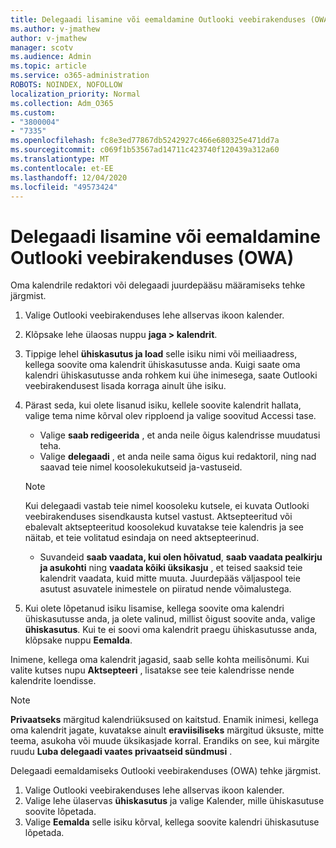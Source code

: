 ```yaml
---
title: Delegaadi lisamine või eemaldamine Outlooki veebirakenduses (OWA)
ms.author: v-jmathew
author: v-jmathew
manager: scotv
ms.audience: Admin
ms.topic: article
ms.service: o365-administration
ROBOTS: NOINDEX, NOFOLLOW
localization_priority: Normal
ms.collection: Adm_O365
ms.custom:
- "3800004"
- "7335"
ms.openlocfilehash: fc8e3ed77867db5242927c466e680325e471dd7a
ms.sourcegitcommit: c069f1b53567ad14711c423740f120439a312a60
ms.translationtype: MT
ms.contentlocale: et-EE
ms.lasthandoff: 12/04/2020
ms.locfileid: "49573424"
---
```

# <a name="how-to-add-or-remove-a-delegate-in-outlook-on-the-web-owa"></a>Delegaadi lisamine või eemaldamine Outlooki veebirakenduses (OWA)

Oma kalendrile redaktori või delegaadi juurdepääsu määramiseks tehke järgmist.

1. Valige Outlooki veebirakenduses lehe allservas ikoon kalender.
2. Klõpsake lehe ülaosas nuppu **jaga > kalendrit**.
3. Tippige lehel **ühiskasutus ja load** selle isiku nimi või meiliaadress, kellega soovite oma kalendrit ühiskasutusse anda. Kuigi saate oma kalendri ühiskasutusse anda rohkem kui ühe inimesega, saate Outlooki veebirakendusest lisada korraga ainult ühe isiku.
4. Pärast seda, kui olete lisanud isiku, kellele soovite kalendrit hallata, valige tema nime kõrval olev ripploend ja valige soovitud Accessi tase.

    - Valige **saab redigeerida** , et anda neile õigus kalendrisse muudatusi teha.
    - Valige **delegaadi** , et anda neile sama õigus kui redaktoril, ning nad saavad teie nimel koosolekukutseid ja-vastuseid.
    > [!NOTE]
    > Kui delegaadi vastab teie nimel koosoleku kutsele, ei kuvata Outlooki veebirakenduses sisendkausta kutsel vastust. Aktsepteeritud või ebalevalt aktsepteeritud koosolekud kuvatakse teie kalendris ja see näitab, et teie volitatud esindaja on need aktsepteerinud.
    - Suvandeid **saab vaadata, kui olen hõivatud**, **saab vaadata pealkirju ja asukohti** ning **vaadata kõiki üksikasju** , et teised saaksid teie kalendrit vaadata, kuid mitte muuta. Juurdepääs väljaspool teie asutust asuvatele inimestele on piiratud nende võimalustega.

5. Kui olete lõpetanud isiku lisamise, kellega soovite oma kalendri ühiskasutusse anda, ja olete valinud, millist õigust soovite anda, valige **ühiskasutus**. Kui te ei soovi oma kalendrit praegu ühiskasutusse anda, klõpsake nuppu **Eemalda**.

Inimene, kellega oma kalendrit jagasid, saab selle kohta meilisõnumi. Kui valite kutses nupu **Aktsepteeri** , lisatakse see teie kalendrisse nende kalendrite loendisse.

> [!NOTE]
> **Privaatseks** märgitud kalendriüksused on kaitstud. Enamik inimesi, kellega oma kalendrit jagate, kuvatakse ainult **eraviisiliseks** märgitud üksuste, mitte teema, asukoha või muude üksikasjade korral. Erandiks on see, kui märgite ruudu **Luba delegaadi vaates privaatseid sündmusi** .

Delegaadi eemaldamiseks Outlooki veebirakenduses (OWA) tehke järgmist.

1. Valige Outlooki veebirakenduses lehe allservas ikoon kalender.
2. Valige lehe ülaservas **ühiskasutus** ja valige Kalender, mille ühiskasutuse soovite lõpetada.
3. Valige **Eemalda** selle isiku kõrval, kellega soovite kalendri ühiskasutuse lõpetada.
